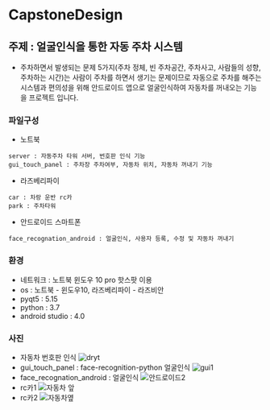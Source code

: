 # CapstoneDesign

## 주제 : 얼굴인식을 통한 자동 주차 시스템
- 주차하면서 발생되는 문제 5가지(주차 정체, 빈 주차공간, 주차사고, 사람들의 성향, 주차하는 시간)는 사람이 주차를 하면서 생기는 문제이므로 자동으로 주차를 해주는 시스템과 편의성을
위해 안드로이드 앱으로 얼굴인식하여 자동차를 꺼내오는 기능을 프로젝트 입니다.

### 파일구성
- 노트북
```
server : 자동주차 타워 서버, 번호판 인식 기능
gui_touch_panel : 주차장 주차여부, 자동차 위치, 자동차 꺼내기 기능
```
- 라즈베리파이
```
car : 차랑 운반 rc카
park : 주차타워 
```
- 안드로이드 스마트폰
```
face_recognation_android : 얼굴인식, 사용자 등록, 수정 및 자동차 꺼내기 
```

### 환경
- 네트워크 : 노트북 윈도우 10 pro 핫스팟 이용
- os : 노트북 - 윈도우10, 라즈베리파이 - 라즈비안
- pyqt5 : 5.15
- python : 3.7
- android studio : 4.0

### 사진
- 자동차 번호판 인식
![dryt](https://user-images.githubusercontent.com/46042936/94984682-854ce680-0589-11eb-8196-943ee3afab72.PNG)
- gui_touch_panel : face-recognition-python 얼굴인식 
![gui1](https://user-images.githubusercontent.com/46042936/94984683-88e06d80-0589-11eb-8b0a-1ec145ba3e22.jpg)
- face_recognation_android : 얼굴인식
![안드로이드2](https://user-images.githubusercontent.com/46042936/94984685-8b42c780-0589-11eb-8dbe-40baa6d47f01.jpg)
- rc카1
![자동차 앞](https://user-images.githubusercontent.com/46042936/94984687-8d0c8b00-0589-11eb-94f1-fa68f1b433c5.png)
- rc카2
![자동차옆](https://user-images.githubusercontent.com/46042936/94984688-8ed64e80-0589-11eb-8ec8-4f4bf3516923.png)
